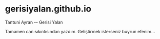 # gerisiyalan.github.io
Tantuni Ayran -- Gerisi Yalan

Tamamen can sıkıntısından yazdım. Geliştirmek isterseniz buyrun efenim...
